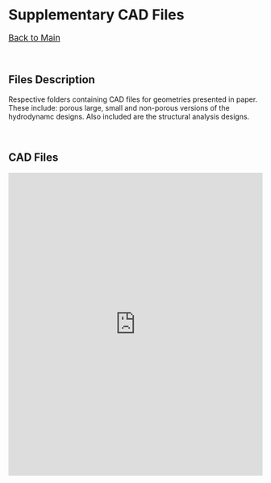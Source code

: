 # Supplementary CAD Files

<span style="font-size:larger;">[Back to Main](./)</span>

<p>&nbsp;</p>

## Files Description 
Respective folders containing CAD files for geometries presented in paper. These include: porous large, small and non-porous versions of the hydrodynamc designs. Also included are the structural analysis designs.

<p>&nbsp;</p>

<!-- {% include youtubePlayer.html id="u16FjNGMoEs?autoplay=1" %} -->
## CAD Files
<p style="text-align: center;">
<iframe src="https://drive.google.com/embeddedfolderview?id=1yHtGfhPE6O4qqALcTztKE9Uz12NuLJoc#grid" style="width:100%; height:600px; border:0;"></iframe>

</p>



